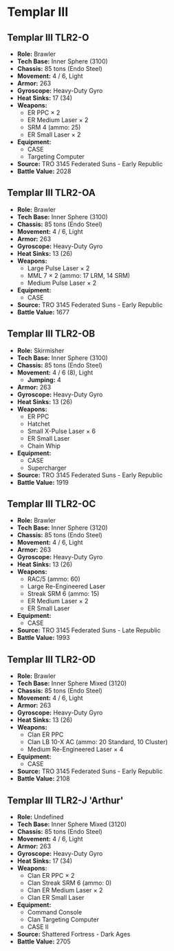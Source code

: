 # Templar III
## Templar III TLR2-O
- **Role:** Brawler
- **Tech Base:** Inner Sphere (3100)
- **Chassis:** 85 tons (Endo Steel)
- **Movement:** 4 / 6, Light
- **Armor:** 263
- **Gyroscope:** Heavy-Duty Gyro
- **Heat Sinks:** 17 (34)
- **Weapons:**
  - ER PPC × 2
  - ER Medium Laser × 2
  - SRM 4 (ammo: 25)
  - ER Small Laser × 2
- **Equipment:**
  - CASE
  - Targeting Computer
- **Source:** TRO 3145 Federated Suns - Early Republic
- **Battle Value:** 2028

## Templar III TLR2-OA
- **Role:** Brawler
- **Tech Base:** Inner Sphere (3100)
- **Chassis:** 85 tons (Endo Steel)
- **Movement:** 4 / 6, Light
- **Armor:** 263
- **Gyroscope:** Heavy-Duty Gyro
- **Heat Sinks:** 13 (26)
- **Weapons:**
  - Large Pulse Laser × 2
  - MML 7 × 2 (ammo: 17 LRM, 14 SRM)
  - Medium Pulse Laser × 2
- **Equipment:**
  - CASE
- **Source:** TRO 3145 Federated Suns - Early Republic
- **Battle Value:** 1677

## Templar III TLR2-OB
- **Role:** Skirmisher
- **Tech Base:** Inner Sphere (3100)
- **Chassis:** 85 tons (Endo Steel)
- **Movement:** 4 / 6 (8), Light
  - **Jumping:** 4
- **Armor:** 263
- **Gyroscope:** Heavy-Duty Gyro
- **Heat Sinks:** 13 (26)
- **Weapons:**
  - ER PPC
  - Hatchet
  - Small X-Pulse Laser × 6
  - ER Small Laser
  - Chain Whip
- **Equipment:**
  - CASE
  - Supercharger
- **Source:** TRO 3145 Federated Suns - Early Republic
- **Battle Value:** 1919

## Templar III TLR2-OC
- **Role:** Brawler
- **Tech Base:** Inner Sphere (3120)
- **Chassis:** 85 tons (Endo Steel)
- **Movement:** 4 / 6, Light
- **Armor:** 263
- **Gyroscope:** Heavy-Duty Gyro
- **Heat Sinks:** 13 (26)
- **Weapons:**
  - RAC/5 (ammo: 60)
  - Large Re-Engineered Laser
  - Streak SRM 6 (ammo: 15)
  - ER Medium Laser × 2
  - ER Small Laser
- **Equipment:**
  - CASE
- **Source:** TRO 3145 Federated Suns - Late Republic
- **Battle Value:** 1993

## Templar III TLR2-OD
- **Role:** Brawler
- **Tech Base:** Inner Sphere Mixed (3120)
- **Chassis:** 85 tons (Endo Steel)
- **Movement:** 4 / 6, Light
- **Armor:** 263
- **Gyroscope:** Heavy-Duty Gyro
- **Heat Sinks:** 13 (26)
- **Weapons:**
  - Clan ER PPC
  - Clan LB 10-X AC (ammo: 20 Standard, 10 Cluster)
  - Medium Re-Engineered Laser × 4
- **Equipment:**
  - CASE
- **Source:** TRO 3145 Federated Suns - Early Republic
- **Battle Value:** 2108

## Templar III TLR2-J 'Arthur'
- **Role:** Undefined
- **Tech Base:** Inner Sphere Mixed (3120)
- **Chassis:** 85 tons (Endo Steel)
- **Movement:** 4 / 6, Light
- **Armor:** 263
- **Gyroscope:** Heavy-Duty Gyro
- **Heat Sinks:** 17 (34)
- **Weapons:**
  - Clan ER PPC × 2
  - Clan Streak SRM 6 (ammo: 0)
  - Clan ER Medium Laser × 2
  - Clan ER Small Laser
- **Equipment:**
  - Command Console
  - Clan Targeting Computer
  - CASE II
- **Source:** Shattered Fortress - Dark Ages
- **Battle Value:** 2705

